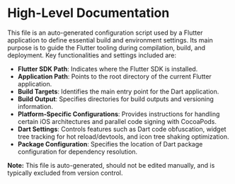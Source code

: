 # High-Level Documentation

This file is an auto-generated configuration script used by a Flutter application to define essential build and environment settings. Its main purpose is to guide the Flutter tooling during compilation, build, and deployment. Key functionalities and settings included are:

- **Flutter SDK Path**: Indicates where the Flutter SDK is installed.
- **Application Path**: Points to the root directory of the current Flutter application.
- **Build Targets**: Identifies the main entry point for the Dart application.
- **Build Output**: Specifies directories for build outputs and versioning information.
- **Platform-Specific Configurations**: Provides instructions for handling certain iOS architectures and parallel code signing with CocoaPods.
- **Dart Settings**: Controls features such as Dart code obfuscation, widget tree tracking for hot reload/devtools, and icon tree shaking optimization.
- **Package Configuration**: Specifies the location of Dart package configuration for dependency resolution.

**Note:** This file is auto-generated, should not be edited manually, and is typically excluded from version control.